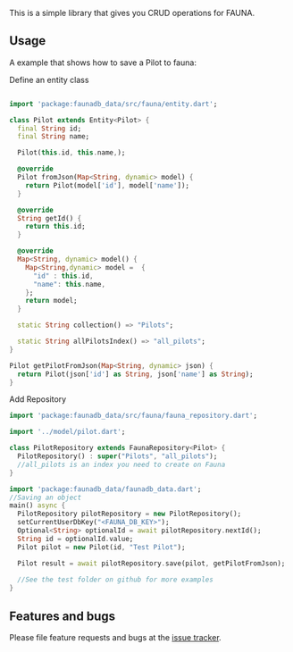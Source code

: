 This is a simple library that gives you CRUD operations for FAUNA.

## Usage

A example that shows how to save a Pilot to fauna:

Define an entity class
```Dart

import 'package:faunadb_data/src/fauna/entity.dart';

class Pilot extends Entity<Pilot> {
  final String id;
  final String name;

  Pilot(this.id, this.name,);

  @override
  Pilot fromJson(Map<String, dynamic> model) {
    return Pilot(model['id'], model['name']);
  }

  @override
  String getId() {
    return this.id;
  }

  @override
  Map<String, dynamic> model() {
    Map<String,dynamic> model =  {
      "id" : this.id,
      "name": this.name,
    };
    return model;
  }

  static String collection() => "Pilots";

  static String allPilotsIndex() => "all_pilots";
}

Pilot getPilotFromJson(Map<String, dynamic> json) {
  return Pilot(json['id'] as String, json['name'] as String);
}

```
Add Repository
```Dart
import 'package:faunadb_data/src/fauna/fauna_repository.dart';

import '../model/pilot.dart';

class PilotRepository extends FaunaRepository<Pilot> {
  PilotRepository() : super("Pilots", "all_pilots");
  //all_pilots is an index you need to create on Fauna
}

```

```dart
import 'package:faunadb_data/faunadb_data.dart';
//Saving an object
main() async {
  PilotRepository pilotRepository = new PilotRepository();
  setCurrentUserDbKey("<FAUNA_DB_KEY>");
  Optional<String> optionalId = await pilotRepository.nextId();
  String id = optionalId.value;
  Pilot pilot = new Pilot(id, "Test Pilot");

  Pilot result = await pilotRepository.save(pilot, getPilotFromJson);
  
  //See the test folder on github for more examples
}
```

## Features and bugs

Please file feature requests and bugs at the [issue tracker][tracker].

[tracker]: http://example.com/issues/replaceme
